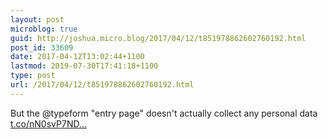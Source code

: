 ```yaml
---
layout: post
microblog: true
guid: http://joshua.micro.blog/2017/04/12/t851978862602760192.html
post_id: 33609
date: 2017-04-12T13:02:44+1100
lastmod: 2019-07-30T17:41:18+1100
type: post
url: /2017/04/12/t851978862602760192.html
---
```

But the @typeform "entry page" doesn't actually collect any personal data [t.co/nN0svP7ND...](https://t.co/nN0svP7NDg)
